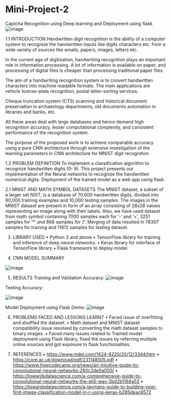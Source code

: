# Mini-Project-2
Captcha Recognition  using Deep learning and  Deployment using flask
![image](https://user-images.githubusercontent.com/70902291/123849922-037ec380-d937-11eb-95d0-e3202ad682d9.png)

1.1 INTRODUCTION
Handwritten digit recognition is the ability of a computer system to recognize the handwritten inputs like digits characters etc. from a wide variety of sources like emails, papers, images, letters etc.

In the current age of digitization, handwriting recognition plays an important role in information processing. A lot of information is available on paper, and processing of digital files is cheaper than processing traditional paper files.
 
The aim of a handwriting recognition system is to convert handwritten characters into machine readable formats. The main applications are vehicle license-plate recognition, postal letter-sorting services.

Cheque truncation system (CTS) scanning and historical document preservation in archaeology departments, old documents automation in libraries and banks, etc. 

All these areas deal with large databases and hence demand high recognition accuracy, lesser computational complexity, and consistent performance of the recognition system.

The purpose of the proposed work is to achieve comparable accuracy using a pure CNN architecture through extensive investigation of the learning parameters in CNN architecture for MNIST digit recognition. 

1.2 PROBLEM DEFINITION
To implement a classification algorithm to recognize handwritten digits (0‐ 9). This project presents our implementation of the Neural networks to recognize the handwritten numerical digits.
Deployment of the trained model as a web app using flask.

2.1 MNIST AND MATH SYMBOL DATASETS
The MNIST dataset, a subset of a larger set NIST, is a database of 70,000 handwritten digits, divided into 60,000 training examples and 10,000 testing samples. The images in the MNIST dataset are present in form of an array consisting of 28x28 values representing an image along with their labels. Also, we have used dataset from math symbol containing 7000 samples each for ‘-’ and ‘+’, 3251 samples for ‘*’ and 868 samples for ‘/’. Merging of data resulted in 76307 samples for training and 11812 samples for testing dataset.

3. LIBRARY USED
•	Python 3 and above 
•	TensorFlow library for training and inference of deep neural networks.
•	Keras library for interface of TensorFlow library
•	Flask framework to deploy model

4. CNN MODEL SUMMARY

![image](https://user-images.githubusercontent.com/70902291/123850360-90c21800-d937-11eb-98ec-3018e0309bda.png)









5. RESULTS
Training  and Validation Accuracy:
![image](https://user-images.githubusercontent.com/70902291/123850473-b3543100-d937-11eb-95ef-f542893d6d0d.png)

 
Testing Accuracy:

![image](https://user-images.githubusercontent.com/70902291/123850507-bc450280-d937-11eb-8999-c2bf8203bb42.png)


Model Deployment using Flask Demo:
![image](https://user-images.githubusercontent.com/70902291/123850545-cb2bb500-d937-11eb-8ff9-80e3053b0469.png)




6. PROBLEMS FACED AND LESSONS LEARNT
•	Faced issue of overfitting and shuffled the dataset. 
•	Math dataset and MNIST dataset compatibility issue resolved by converting the math dataset samples to binary images.
•	Faced many issues related to Trained model deployment using Flask library, fixed the issues by referring multiple online sources and got exposure to flask functionalities.

7. REFERENCES
•	https://www.mdpi.com/1424-8220/20/12/3344/htm
•	https://core.ac.uk/download/pdf/231148505.pdf
•	https://www.freecodecamp.org/news/an-intuitive-guide-to-convolutional-neural-networks-260c2de0a050/
•	https://towardsdatascience.com/a-comprehensive-guide-to-convolutional-neural-networks-the-eli5-way-3bd2b1164a53
•	https://towardsdatascience.com/a-laymans-guide-to-building-your-first-image-classification-model-in-r-using-keras-b285deac6572


